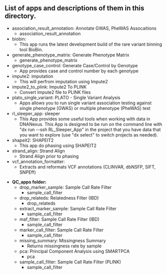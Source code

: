 ## List of apps and descriptions of them in this directory. 

* association_result_annotation: Annotate GWAS, PheWAS Assocaitions
  - association_result_annotation
* biobin: 
  - This app runs the latest development build of the rare variant binning tool BioBin.
* generate_phenotype_matrix: Generate Phenotype Matrix
  - generate_phenotype_matrix
* genotype_case_control: Generate Case/Control by Genotype
  - App provides case and control number by each genotype
* impute2: imputation
  - This will perfrom imputation using Impute2
* impute2_to_plink: Impute2 To PLINK
  - Convert Impute2 file to PLINK files
* plato_single_variant: PLATO - Single Variant Analysis 
  - Apps allows you to run single variant association testing against single phenotype (GWAS) or multiple phenotype (PheWAS) test
* rl_sleeper_app: sleeper
  - This App provides some useful tools when working with data in DNANexus. This App is designed to be run on the command line with "dx run --ssh RL_Sleeper_App" in the project that you have data that you want to explore (use "dx select" to switch projects as needed).
* shapeit2: SHAPEIT2
  - This app do phasing using SHAPEIT2
* strand_align: Strand Align
  - Strand Align prior to phasing
* vcf_annotation_formatter: 
  - Extracts and reformats VCF annotations (CLINVAR, dbNSFP, SIFT, SNPEff)
- **QC_apps folder:**
  * drop_marker_sample: Sample Call Rate Filter
    - sample_call_filter
  * drop_relateds: Relatedness Filter (IBD)
    - drop_relateds
  * extract_marker_sample: Sample Call Rate Filter
    - sample_call_filter
  * maf_filter: Sample Call Rate Filter (IBD)
    - sample_call_filter
  * marker_call_filter: Sample Call Rate Filter
    - sample_call_filter
  * missing_summary: Missingness Summary
    - Returns missingness rate by sample
  * pca: Principal Component Analysis using SMARTPCA 
    - pca
  * sample_call_filter: Sample Call Rate Filter (PLINK)
    - sample_call_filter
  
